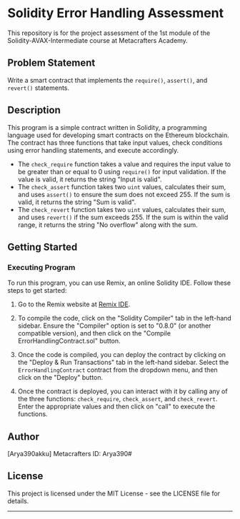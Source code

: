

# Solidity Error Handling Assessment

This repository is for the project assessment of the 1st module of the Solidity-AVAX-Intermediate course at Metacrafters Academy.

## Problem Statement

Write a smart contract that implements the `require()`, `assert()`, and `revert()` statements.

## Description

This program is a simple contract written in Solidity, a programming language used for developing smart contracts on the Ethereum blockchain. The contract has three functions that take input values, check conditions using error handling statements, and execute accordingly.

- The `check_require` function takes a value and requires the input value to be greater than or equal to 0 using `require()` for input validation. If the value is valid, it returns the string "Input is valid".
- The `check_assert` function takes two `uint` values, calculates their sum, and uses `assert()` to ensure the sum does not exceed 255. If the sum is valid, it returns the string "Sum is valid".
- The `check_revert` function takes two `uint` values, calculates their sum, and uses `revert()` if the sum exceeds 255. If the sum is within the valid range, it returns the string "No overflow" along with the sum.

## Getting Started

### Executing Program

To run this program, you can use Remix, an online Solidity IDE. Follow these steps to get started:

1. Go to the Remix website at [Remix IDE](https://remix.ethereum.org/).

2. To compile the code, click on the "Solidity Compiler" tab in the left-hand sidebar. Ensure the "Compiler" option is set to "0.8.0" (or another compatible version), and then click on the "Compile ErrorHandlingContract.sol" button.

3. Once the code is compiled, you can deploy the contract by clicking on the "Deploy & Run Transactions" tab in the left-hand sidebar. Select the `ErrorHandlingContract` contract from the dropdown menu, and then click on the "Deploy" button.

4. Once the contract is deployed, you can interact with it by calling any of the three functions: `check_require`, `check_assert`, and `check_revert`. Enter the appropriate values and then click on "call" to execute the functions.

## Author

[Arya390akku]
Metacrafters ID: Arya390#
## License

This project is licensed under the MIT License - see the LICENSE file for details.

---
